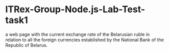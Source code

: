 # ITRex-Group-Node.js-Lab-Test-task1
a web page with the current exchange rate of the Belarusian ruble in relation to all the foreign currencies established by the National Bank of the Republic of Belarus.
